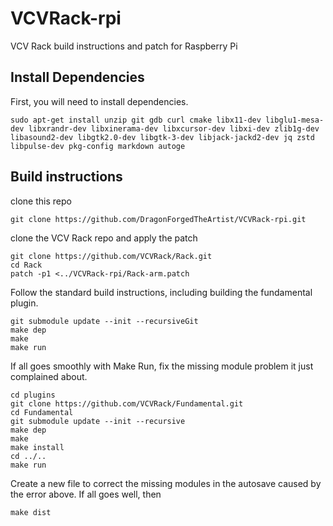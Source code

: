 # VCVRack-rpi
VCV Rack build instructions and patch for Raspberry Pi

## Install Dependencies
First, you will need to install dependencies.
    
    sudo apt-get install unzip git gdb curl cmake libx11-dev libglu1-mesa-dev libxrandr-dev libxinerama-dev libxcursor-dev libxi-dev zlib1g-dev libasound2-dev libgtk2.0-dev libgtk-3-dev libjack-jackd2-dev jq zstd libpulse-dev pkg-config markdown autoge

## Build instructions
clone this repo

    git clone https://github.com/DragonForgedTheArtist/VCVRack-rpi.git

clone the VCV Rack repo and apply the patch

    git clone https://github.com/VCVRack/Rack.git
    cd Rack
    patch -p1 <../VCVRack-rpi/Rack-arm.patch

Follow the standard build instructions, including building the fundamental plugin.

    git submodule update --init --recursiveGit
    make dep
    make
    make run

If all goes smoothly with Make Run, fix the missing module problem it just complained about.

    cd plugins
    git clone https://github.com/VCVRack/Fundamental.git
    cd Fundamental
    git submodule update --init --recursive
    make dep
    make
    make install
    cd ../..
    make run

Create a new file to correct the missing modules in the autosave caused by the error above.  If all goes well, then

    make dist

